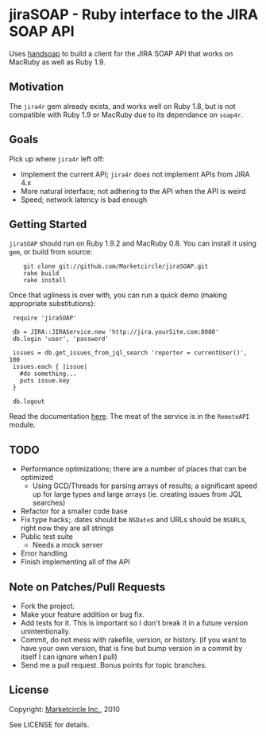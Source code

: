 jiraSOAP - Ruby interface to the JIRA SOAP API
==============================================

Uses [handsoap](http://wiki.github.com/unwire/handsoap/) to build a client for the JIRA SOAP API that works on MacRuby as well as Ruby 1.9.


Motivation
----------

The `jira4r` gem already exists, and works well on Ruby 1.8, but is not compatible with Ruby 1.9 or MacRuby due to its dependance on `soap4r`.


Goals
-----

Pick up where `jira4r` left off:

- Implement the current API; `jira4r` does not implement APIs from JIRA 4.x
- More natural interface; not adhering to the API when the API is weird
- Speed; network latency is bad enough


Getting Started
---------------

`jiraSOAP` should run on Ruby 1.9.2 and MacRuby 0.8. You can install it using `gem`, or build from source:

        git clone git://github.com/Marketcircle/jiraSOAP.git
        rake build
        rake install

Once that ugliness is over with, you can run a quick demo (making appropriate substitutions):

     require 'jiraSOAP'

     db = JIRA::JIRAService.new 'http://jira.yourSite.com:8080'
     db.login 'user', 'password'

     issues = db.get_issues_from_jql_search 'reporter = currentUser()', 100
     issues.each { |issue|
       #do something...
       puts issue.key
     }

     db.logout

Read the documentation [here](http://rdoc.info/github/Marketcircle/jiraSOAP/master/frames). The meat of the service is in the `RemoteAPI` module.


TODO
----

- Performance optimizations; there are a number of places that can be optimized
  + Using GCD/Threads for parsing arrays of results; a significant speed up for large types and large arrays (ie. creating issues from JQL searches)
- Refactor for a smaller code base
- Fix type hacks;. dates should be `NSDate`s and URLs should be `NSURL`s, right now they are all strings
- Public test suite
  + Needs a mock server
- Error handling
- Finish implementing all of the API


Note on Patches/Pull Requests
-----------------------------

* Fork the project.
* Make your feature addition or bug fix.
* Add tests for it. This is important so I don't break it in a
  future version unintentionally.
* Commit, do not mess with rakefile, version, or history.
  (if you want to have your own version, that is fine but
   bump version in a commit by itself I can ignore when I pull)
* Send me a pull request. Bonus points for topic branches.


License
-------

Copyright: [Marketcircle Inc.](http://www.marketcircle.com/), 2010

See LICENSE for details.
